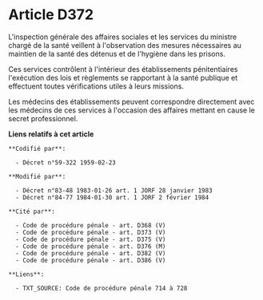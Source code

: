 # Article D372

L'inspection générale des affaires sociales et les services du ministre chargé de la santé veillent à l'observation des
mesures nécessaires au maintien de la santé des détenus et de l'hygiène dans les prisons.

Ces services contrôlent à l'intérieur des établissements pénitentiaires l'exécution des lois et règlements se rapportant à la
santé publique et effectuent toutes vérifications utiles à leurs missions.

Les médecins des établissements peuvent correspondre directement avec les médecins de ces services à l'occasion des affaires
mettant en cause le secret professionnel.

**Liens relatifs à cet article**

	**Codifié par**:

	  - Décret n°59-322 1959-02-23

	**Modifié par**:

	  - Décret n°83-48 1983-01-26 art. 1 JORF 28 janvier 1983
	  - Décret n°84-77 1984-01-30 art. 1 JORF 2 février 1984

	**Cité par**:

	  - Code de procédure pénale - art. D368 (V)
	  - Code de procédure pénale - art. D373 (V)
	  - Code de procédure pénale - art. D375 (V)
	  - Code de procédure pénale - art. D376 (M)
	  - Code de procédure pénale - art. D382 (V)
	  - Code de procédure pénale - art. D386 (V)

	**Liens**:

	  - TXT_SOURCE: Code de procédure pénale 714 à 728
